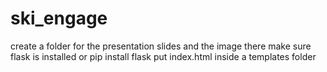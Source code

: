 # ski_engage
create a folder for the presentation slides and the image there 
make sure flask is installed or pip install flask 
put index.html inside a templates folder
